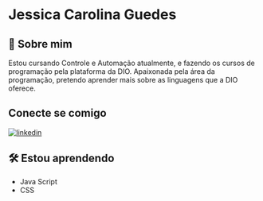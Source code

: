 # Jessica Carolina Guedes

## 🚀 Sobre mim
Estou cursando Controle e Automação atualmente, e fazendo os cursos de programação pela plataforma da DIO. Apaixonada pela área da programação, pretendo aprender mais sobre as linguagens que a DIO oferece.

## Conecte se comigo

[![linkedin](https://img.shields.io/badge/linkedin-0A66C2?style=for-the-badge&logo=linkedin&logoColor=black)](https://www.linkedin.com/in/jessica-c-guedes-1b0a1460/)

## 🛠 Estou aprendendo

- Java Script
- CSS
